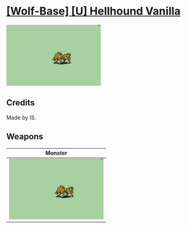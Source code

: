# [\[Wolf-Base\] \[U\] Hellhound Vanilla](./)
 

<img src="./8.%20Monster/Monster_000.png" alt="[Wolf-Base] [U] Hellhound Vanilla standing" />

## Credits

Made by IS.

## Weapons
 

|Monster |
|  :---: |
| <img alt="Monster animation" src="./8.%20Monster/Monster.gif" /> |
